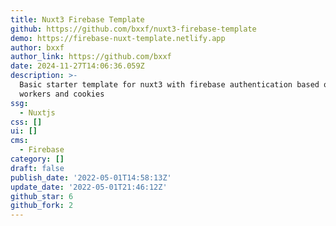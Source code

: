 ```yaml
---
title: Nuxt3 Firebase Template
github: https://github.com/bxxf/nuxt3-firebase-template
demo: https://firebase-nuxt-template.netlify.app
author: bxxf
author_link: https://github.com/bxxf
date: 2024-11-27T14:06:36.059Z
description: >-
  Basic starter template for nuxt3 with firebase authentication based on service
  workers and cookies
ssg:
  - Nuxtjs
css: []
ui: []
cms:
  - Firebase
category: []
draft: false
publish_date: '2022-05-01T14:58:13Z'
update_date: '2022-05-01T21:46:12Z'
github_star: 6
github_fork: 2
---
```


